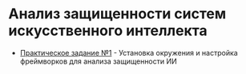 # Анализ защищенности систем искусственного интеллекта

- [Практическое задание №1](./prz1/) - Установка окружения и настройка фреймворков для анализа защищенности ИИ
